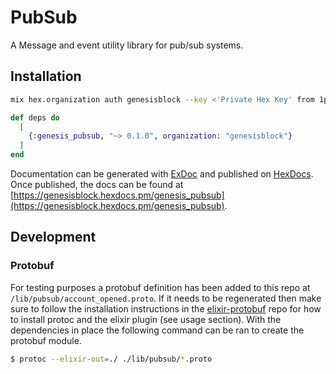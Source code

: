 # PubSub

A Message and event utility library for pub/sub systems.

## Installation

```bash
mix hex.organization auth genesisblock --key <'Private Hex Key' from 1password>
```

```elixir
def deps do
  [
    {:genesis_pubsub, "~> 0.1.0", organization: "genesisblock"}
  ]
end
```

Documentation can be generated with [ExDoc](https://github.com/elixir-lang/ex_doc)
and published on [HexDocs](https://hexdocs.pm). Once published, the docs can
be found at [https://genesisblock.hexdocs.pm/genesis_pubsub](https://genesisblock.hexdocs.pm/genesis_pubsub).

## Development

### Protobuf

For testing purposes a protobuf definition has been added to this repo at `/lib/pubsub/account_opened.proto`. If it needs to be regenerated then make sure to follow the installation instructions in the [elixir-protobuf](https://github.com/elixir-protobuf/protobuf) repo for how to install protoc and the elixir plugin (see usage section). With the dependencies in place the following command can be ran to create the protobuf module.

```sh
$ protoc --elixir-out=./ ./lib/pubsub/*.proto
```
